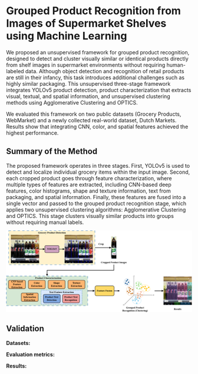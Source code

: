# Grouped Product Recognition from Images of Supermarket Shelves using Machine Learning
We proposed an unsupervised framework for grouped product recognition, designed to detect and cluster visually similar or identical products directly from shelf images in supermarket environments without requiring human-labeled data. Although object detection and recognition of retail products are still in their infancy, this task introduces additional challenges such as highly similar packaging. This unsupervised three-stage framework integrates YOLOv5 product detection, product characterization that extracts visual, textual, and spatial information, and unsupervised clustering methods using Agglomerative Clustering and OPTICS.

We evaluated this framework on two public datasets (Grocery Products, WebMarket) and a newly collected real-world dataset, Dutch Markets. Results show that integrating CNN, color, and spatial features achieved the highest performance.

## Summary of the Method
The proposed framework operates in three stages. First, YOLOv5 is used to detect and localize individual grocery items within the input image. Second, each cropped product goes through feature characterization, where multiple types of features are extracted, including CNN-based deep features, color histograms, shape and texture information, text from packaging, and spatial information. Finally, these features are fused into a single vector and passed to the grouped product recognition stage, which applies two unsupervised clustering algorithms: Agglomerative Clustering and OPTICS. This stage clusters visually similar products into groups without requiring manual labels.

![Grouped product recognition framwork](paper/project_process.drawio.png)

## Validation
**Datasets:**

**Evaluation metrics:**

**Results:**
